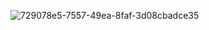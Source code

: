 ![729078e5-7557-49ea-8faf-3d08cbadce35](https://github.com/user-attachments/assets/ffac43ce-5da7-49f9-88a9-22927fcbf6fd)
